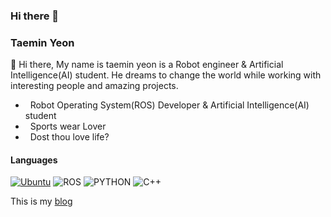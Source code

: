 ### Hi there 👋

### Taemin Yeon
:wave: Hi there, My name is taemin yeon is a Robot engineer & Artificial Intelligence(AI) student. He dreams to change the world while working with interesting people and amazing projects. 

- &nbsp; Robot Operating System(ROS) Developer & Artificial Intelligence(AI) student
- &nbsp; Sports wear Lover 
- &nbsp; Dost thou love life?

#### Languages
[![Ubuntu](https://img.shields.io/badge/ubuntu-16.04-red?style=plastic&logo=Ubuntu)](https://github.com/nlohmann/json/actions?query=workflow%3AUbuntu) 
![ROS](https://img.shields.io/badge/ROS-kinetic-lightgrey?style=plastic&logo=ROS)
![PYTHON](https://img.shields.io/badge/PYTHON-rospy-lightgrey?style=plastic&logo=Python) 
![C++](https://img.shields.io/badge/C%2B%2B-11-lightgrey?style=plastic&logo=C)  

<!--https://img.shields.io/badge/텍스트-뱃지컬러?style=flat-square&logo=이모지이름&logoColor=white-->
<!-- <img src="https://img.shields.io/badge/ubuntu-16.04-orange"/></a>
<img src="https://img.shields.io/badge/ROS-kinetic-blue"/></a>
<img src="https://img.shields.io/badge/C%2B%2B-11-green"/></a> -->

This is my [blog](https://ytam1208.github.io/) 
